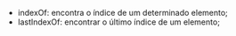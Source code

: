 * indexOf: encontra o índice de um determinado elemento;
* lastIndexOf: encontrar o último índice de um elemento;